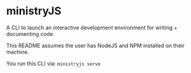 # ministryJS

A CLI to launch an interactive 
development environment for writing +
documenting code

This README assumes the user has NodeJS and NPM installed on their machine.

You run this CLI via: `ministryjs serve`
